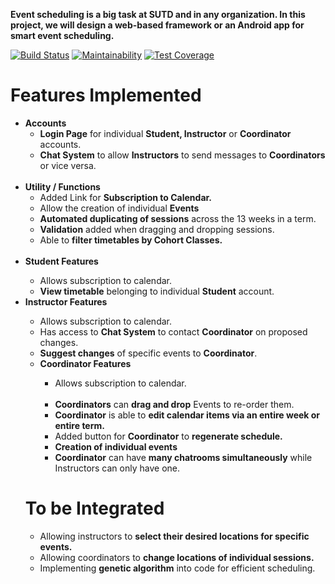 <b>Event scheduling is a big task at SUTD and in any organization. In this project, we will design a web-based framework or an Android app for smart event scheduling.</b>

[![Build Status](https://travis-ci.org/causztic/smart-events.svg?branch=master)](https://travis-ci.org/causztic/smart-events)
[![Maintainability](https://api.codeclimate.com/v1/badges/517471ecad1083fbb8b6/maintainability)](https://codeclimate.com/github/causztic/smart-events/maintainability)
[![Test Coverage](https://api.codeclimate.com/v1/badges/517471ecad1083fbb8b6/test_coverage)](https://codeclimate.com/github/causztic/smart-events/test_coverage)

<h1>Features Implemented</h1>
<ul>
  <li> <b>Accounts</b>
  <ul>
  <li> <b>Login Page</b> for individual <b>Student, Instructor</b> or <b>Coordinator</b> accounts.</li>
  <li> <b>Chat System</b> to allow <b>Instructors</b> to send messages to <b>Coordinators</b> or vice versa. </li>
   </ul>
&nbsp;
  <li><b>Utility / Functions</b>
  <ul>
  <li> Added Link for <b>Subscription to Calendar.</b> </li>
  <li> Allow the creation of individual <b>Events</b></li>
  <li> <b>Automated duplicating of sessions</b> across the 13 weeks in a term. </li>
  <li> <b>Validation</b> added when dragging and dropping sessions. </li>
  <li> Able to <b>filter timetables by Cohort Classes.</b> </li>
    </ul>
&nbsp;

  <li> <b>Student Features</b></li>
  <ul>
  <li> Allows subscription to calendar. </li>
  <li> <b>View timetable</b> belonging to individual <b>Student</b> account. </li> 
  </ul>

  <li> <b>Instructor Features</b></li>
  <ul>
  <li> Allows subscription to calendar. </li>
  <li> Has access to <b>Chat System</b> to contact <b>Coordinator</b> on proposed changes.</li>
  <li> <b>Suggest changes</b> of specific events to <b>Coordinator</b>.</li>   
 
  <li> <b>Coordinator Features</b></li>
  <ul>
  <li> Allows subscription to calendar. </li>
  <li> <b>Coordinators</b> can <b>drag and drop</b> Events to re-order them. </li> 
  <li> <b>Coordinator</b> is able to <b>edit calendar items via an entire week or entire term.</b> </li>
  <li> Added button for <b>Coordinator</b> to <b>regenerate schedule.</b> </li>
  <li> <b> Creation of individual events</b>
  <li> <b>Coordinator</b> can have <b>many chatrooms simultaneously</b> while Instructors can only have one.</li>
    </ul>
</ul>
<h1>To be Integrated</h1>
<ul>
<li> Allowing instructors to <b>select their desired locations for specific events.</b></li>
<li> Allowing coordinators to <b>change locations of individual sessions.</b></li>
<li> Implementing <b>genetic algorithm</b> into code for efficient scheduling. </li>
</ul>

